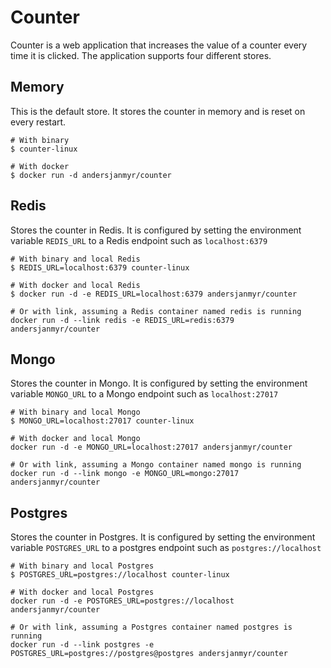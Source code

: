 # Counter

Counter is a web application that increases the value of a counter every time
it is clicked. The application supports four different stores.


## Memory

This is the default store. It stores the counter in memory and is reset on
every restart.

```
# With binary
$ counter-linux

# With docker
$ docker run -d andersjanmyr/counter
```


## Redis

Stores the counter in Redis. It is configured by setting the environment
variable `REDIS_URL` to a Redis endpoint such as `localhost:6379`

```
# With binary and local Redis
$ REDIS_URL=localhost:6379 counter-linux

# With docker and local Redis
$ docker run -d -e REDIS_URL=localhost:6379 andersjanmyr/counter

# Or with link, assuming a Redis container named redis is running
docker run -d --link redis -e REDIS_URL=redis:6379 andersjanmyr/counter
```

## Mongo

Stores the counter in Mongo. It is configured by setting the environment
variable `MONGO_URL` to a Mongo endpoint such as `localhost:27017`

```
# With binary and local Mongo
$ MONGO_URL=localhost:27017 counter-linux

# With docker and local Mongo
docker run -d -e MONGO_URL=localhost:27017 andersjanmyr/counter

# Or with link, assuming a Mongo container named mongo is running
docker run -d --link mongo -e MONGO_URL=mongo:27017 andersjanmyr/counter
```

## Postgres

Stores the counter in Postgres. It is configured by setting the environment
variable `POSTGRES_URL` to a postgres endpoint such as `postgres://localhost`

```
# With binary and local Postgres
$ POSTGRES_URL=postgres://localhost counter-linux

# With docker and local Postgres
docker run -d -e POSTGRES_URL=postgres://localhost andersjanmyr/counter

# Or with link, assuming a Postgres container named postgres is running
docker run -d --link postgres -e POSTGRES_URL=postgres://postgres@postgres andersjanmyr/counter
```

